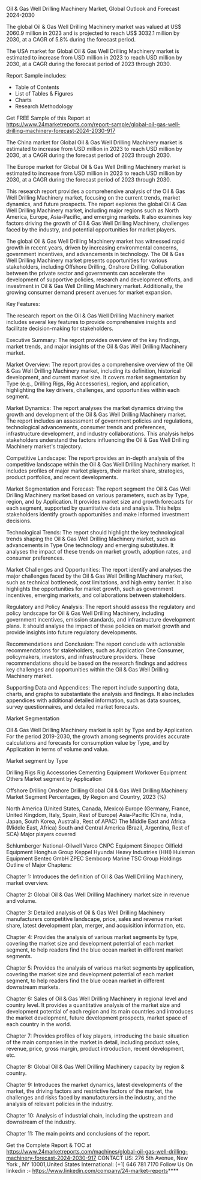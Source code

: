 Oil & Gas Well Drilling Machinery Market, Global Outlook and Forecast 2024-2030

The global Oil & Gas Well Drilling Machinery market was valued at US$ 2060.9 million in 2023 and is projected to reach US$ 3032.1 million by 2030, at a CAGR of 5.8% during the forecast period.

The USA market for Global Oil & Gas Well Drilling Machinery market is estimated to increase from USD million in 2023 to reach USD million by 2030, at a CAGR during the forecast period of 2023 through 2030.

Report Sample includes:
- Table of Contents
- List of Tables & Figures
- Charts
- Research Methodology

Get FREE Sample of this Report at https://www.24marketreports.com/report-sample/global-oil-gas-well-drilling-machinery-forecast-2024-2030-917

The China market for Global Oil & Gas Well Drilling Machinery market is estimated to increase from USD million in 2023 to reach USD million by 2030, at a CAGR during the forecast period of 2023 through 2030.

The Europe market for Global Oil & Gas Well Drilling Machinery market is estimated to increase from USD million in 2023 to reach USD million by 2030, at a CAGR during the forecast period of 2023 through 2030.

This research report provides a comprehensive analysis of the Oil & Gas Well Drilling Machinery market, focusing on the current trends, market dynamics, and future prospects. The report explores the global Oil & Gas Well Drilling Machinery market, including major regions such as North America, Europe, Asia-Pacific, and emerging markets. It also examines key factors driving the growth of Oil & Gas Well Drilling Machinery, challenges faced by the industry, and potential opportunities for market players.

The global Oil & Gas Well Drilling Machinery market has witnessed rapid growth in recent years, driven by increasing environmental concerns, government incentives, and advancements in technology. The Oil & Gas Well Drilling Machinery market presents opportunities for various stakeholders, including Offshore Drilling, Onshore Drilling. Collaboration between the private sector and governments can accelerate the development of supportive policies, research and development efforts, and investment in Oil & Gas Well Drilling Machinery market. Additionally, the growing consumer demand present avenues for market expansion.

Key Features:

The research report on the Oil & Gas Well Drilling Machinery market includes several key features to provide comprehensive insights and facilitate decision-making for stakeholders.

Executive Summary: The report provides overview of the key findings, market trends, and major insights of the Oil & Gas Well Drilling Machinery market.

Market Overview: The report provides a comprehensive overview of the Oil & Gas Well Drilling Machinery market, including its definition, historical development, and current market size. It covers market segmentation by Type (e.g., Drilling Rigs, Rig Accessories), region, and application, highlighting the key drivers, challenges, and opportunities within each segment.

Market Dynamics: The report analyses the market dynamics driving the growth and development of the Oil & Gas Well Drilling Machinery market. The report includes an assessment of government policies and regulations, technological advancements, consumer trends and preferences, infrastructure development, and industry collaborations. This analysis helps stakeholders understand the factors influencing the Oil & Gas Well Drilling Machinery market's trajectory.

Competitive Landscape: The report provides an in-depth analysis of the competitive landscape within the Oil & Gas Well Drilling Machinery market. It includes profiles of major market players, their market share, strategies, product portfolios, and recent developments.

Market Segmentation and Forecast: The report segment the Oil & Gas Well Drilling Machinery market based on various parameters, such as by Type, region, and by Application. It provides market size and growth forecasts for each segment, supported by quantitative data and analysis. This helps stakeholders identify growth opportunities and make informed investment decisions.

Technological Trends: The report should highlight the key technological trends shaping the Oil & Gas Well Drilling Machinery market, such as advancements in Type One technology and emerging substitutes. It analyses the impact of these trends on market growth, adoption rates, and consumer preferences.

Market Challenges and Opportunities: The report identify and analyses the major challenges faced by the Oil & Gas Well Drilling Machinery market, such as technical bottleneck, cost limitations, and high entry barrier. It also highlights the opportunities for market growth, such as government incentives, emerging markets, and collaborations between stakeholders.

Regulatory and Policy Analysis: The report should assess the regulatory and policy landscape for Oil & Gas Well Drilling Machinery, including government incentives, emission standards, and infrastructure development plans. It should analyse the impact of these policies on market growth and provide insights into future regulatory developments.

Recommendations and Conclusion: The report conclude with actionable recommendations for stakeholders, such as Application One Consumer, policymakers, investors, and infrastructure providers. These recommendations should be based on the research findings and address key challenges and opportunities within the Oil & Gas Well Drilling Machinery market.

Supporting Data and Appendices: The report include supporting data, charts, and graphs to substantiate the analysis and findings. It also includes appendices with additional detailed information, such as data sources, survey questionnaires, and detailed market forecasts.

Market Segmentation

Oil & Gas Well Drilling Machinery market is split by Type and by Application. For the period 2019-2030, the growth among segments provides accurate calculations and forecasts for consumption value by Type, and by Application in terms of volume and value.

Market segment by Type

Drilling Rigs
Rig Accessories
Cementing Equipment
Workover Equipment
Others
Market segment by Application

Offshore Drilling
Onshore Drilling
Global Oil & Gas Well Drilling Machinery Market Segment Percentages, By Region and Country, 2023 (%)

North America (United States, Canada, Mexico)
Europe (Germany, France, United Kingdom, Italy, Spain, Rest of Europe)
Asia-Pacific (China, India, Japan, South Korea, Australia, Rest of APAC)
The Middle East and Africa (Middle East, Africa)
South and Central America (Brazil, Argentina, Rest of SCA)
Major players covered

Schlumberger
National-Oilwell Varco
CNPC Equipment
Sinopec Oilfield Equipment
Honghua Group
Keppel
Hyundai Heavy Industries (HHI)
Huisman Equipment
Bentec GmbH
ZPEC
Sembcorp Marine
TSC Group Holdings
Outline of Major Chapters:

Chapter 1: Introduces the definition of Oil & Gas Well Drilling Machinery, market overview.

Chapter 2: Global Oil & Gas Well Drilling Machinery market size in revenue and volume.

Chapter 3: Detailed analysis of Oil & Gas Well Drilling Machinery manufacturers competitive landscape, price, sales and revenue market share, latest development plan, merger, and acquisition information, etc.

Chapter 4: Provides the analysis of various market segments by type, covering the market size and development potential of each market segment, to help readers find the blue ocean market in different market segments.

Chapter 5: Provides the analysis of various market segments by application, covering the market size and development potential of each market segment, to help readers find the blue ocean market in different downstream markets.

Chapter 6: Sales of Oil & Gas Well Drilling Machinery in regional level and country level. It provides a quantitative analysis of the market size and development potential of each region and its main countries and introduces the market development, future development prospects, market space of each country in the world.

Chapter 7: Provides profiles of key players, introducing the basic situation of the main companies in the market in detail, including product sales, revenue, price, gross margin, product introduction, recent development, etc.

Chapter 8: Global Oil & Gas Well Drilling Machinery capacity by region & country.

Chapter 9: Introduces the market dynamics, latest developments of the market, the driving factors and restrictive factors of the market, the challenges and risks faced by manufacturers in the industry, and the analysis of relevant policies in the industry.

Chapter 10: Analysis of industrial chain, including the upstream and downstream of the industry.

Chapter 11: The main points and conclusions of the report.

Get the Complete Report & TOC at https://www.24marketreports.com/machines/global-oil-gas-well-drilling-machinery-forecast-2024-2030-917
CONTACT US:
276 5th Avenue, New York , NY 10001,United States
International: (+1) 646 781 7170
Follow Us On linkedin :- https://www.linkedin.com/company/24-market-reports****
